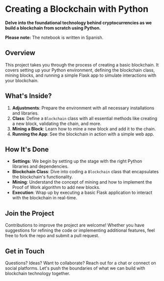 # Creating a Blockchain with Python

**Delve into the foundational technology behind cryptocurrencies as we build a blockchain from scratch using Python.**

**Please note:** The notebook is written in Spanish.

## Overview

This project takes you through the process of creating a basic blockchain. It covers setting up your Python environment, defining the blockchain class, mining blocks, and running a simple Flask app to simulate interactions with your blockchain.

## What's Inside?

1. **Adjustments**: Prepare the environment with all necessary installations and libraries.
2. **Class**: Define a `Blockchain` class with all essential methods like creating a new block, validating the chain, and more.
3. **Mining a Block**: Learn how to mine a new block and add it to the chain.
4. **Running the App**: See the blockchain in action with a simple web app.

## How It's Done

- **Settings**: We begin by setting up the stage with the right Python libraries and dependencies.
- **Blockchain Class**: Dive into coding a `Blockchain` class that encapsulates the blockchain's functionality.
- **Mining**: Understand the concept of mining and how to implement the Proof of Work algorithm to add new blocks.
- **Execution**: Wrap up by executing a basic Flask application to interact with the blockchain in real-time.

## Join the Project

Contributions to improve the project are welcome! Whether you have suggestions for refining the code or implementing additional features, feel free to fork the repo and submit a pull request.

## Get in Touch

Questions? Ideas? Want to collaborate? Reach out for a chat or connect on social platforms. Let's push the boundaries of what we can build with blockchain technology together.
